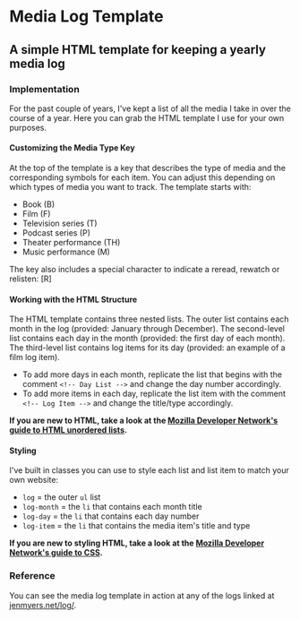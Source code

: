 # Media Log Template

## A simple HTML template for keeping a yearly media log

### Implementation

For the past couple of years, I've kept a list of all the media I take in over the course of a year. Here you can grab the HTML template I use for your own purposes.

#### Customizing the Media Type Key

At the top of the template is a key that describes the type of media and the corresponding symbols for each item. You can adjust this depending on which types of media you want to track. The template starts with:

- Book (B)
- Film (F)
- Television series (T)
- Podcast series (P)
- Theater performance (TH)
- Music performance (M)

The key also includes a special character to indicate a reread, rewatch or relisten: [R]

#### Working with the HTML Structure

The HTML template contains three nested lists. The outer list contains each month in the log (provided: January through December). The second-level list contains each day in the month (provided: the first day of each month). The third-level list contains log items for its day (provided: an example of a film log item).

- To add more days in each month, replicate the list that begins with the comment `<!-- Day List -->` and change the day number accordingly.
- To add more items in each day, replicate the list item with the comment `<!-- Log Item -->` and change the title/type accordingly.

**If you are new to HTML, take a look at the [Mozilla Developer Network's guide to HTML unordered lists](https://developer.mozilla.org/en-US/docs/Web/HTML/Element/ul).**

#### Styling

I've built in classes you can use to style each list and list item to match your own website:

- `log` = the outer `ul` list
- `log-month` = the `li` that contains each month title
- `log-day` = the `li` that contains each day number
- `log-item` = the `li` that contains the media item's title and type

**If you are new to styling HTML, take a look at the [Mozilla Developer Network's guide to CSS](https://developer.mozilla.org/en-US/docs/Web/CSS).**

### Reference

You can see the media log template in action at any of the logs linked at [jenmyers.net/log/](https://jenmyers.net/log/).

